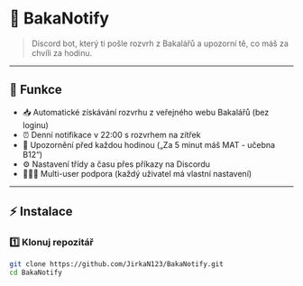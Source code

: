 # 📅 BakaNotify

> Discord bot, který ti pošle rozvrh z Bakalářů a upozorní tě, co máš za chvíli za hodinu.

---

## 🚀 Funkce
- 📥 Automatické získávání rozvrhu z veřejného webu Bakalářů (bez loginu)
- ⏰ Denní notifikace v 22:00 s rozvrhem na zítřek
- 🔔 Upozornění před každou hodinou („Za 5 minut máš MAT - učebna B12“)
- ⚙️ Nastavení třídy a času přes příkazy na Discordu
- 🧑‍🤝‍🧑 Multi-user podpora (každý uživatel má vlastní nastavení)

---

## ⚡ Instalace

### 1️⃣ Klonuj repozitář
```bash
git clone https://github.com/JirkaN123/BakaNotify.git
cd BakaNotify
